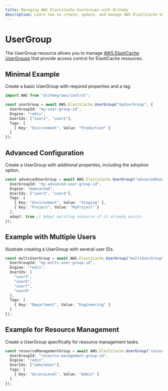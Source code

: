 ```yaml
---
title: Managing AWS ElastiCache UserGroups with Alchemy
description: Learn how to create, update, and manage AWS ElastiCache UserGroups using Alchemy Cloud Control.
---
```


# UserGroup

The UserGroup resource allows you to manage [AWS ElastiCache UserGroups](https://docs.aws.amazon.com/elasticache/latest/userguide/) that provide access control for ElastiCache resources.

## Minimal Example

Create a basic UserGroup with required properties and a tag.

```ts
import AWS from "alchemy/aws/control";

const userGroup = await AWS.ElastiCache.UserGroup("myUserGroup", {
  UserGroupId: "my-user-group-id",
  Engine: "redis",
  UserIds: ["user1", "user2"],
  Tags: [
    { Key: "Environment", Value: "Production" }
  ]
});
```

## Advanced Configuration

Create a UserGroup with additional properties, including the adoption option.

```ts
const advancedUserGroup = await AWS.ElastiCache.UserGroup("advancedUserGroup", {
  UserGroupId: "my-advanced-user-group-id",
  Engine: "memcached",
  UserIds: ["user3", "user4"],
  Tags: [
    { Key: "Environment", Value: "Staging" },
    { Key: "Project", Value: "MyProject" }
  ],
  adopt: true // Adopt existing resource if it already exists
});
```

## Example with Multiple Users

Illustrate creating a UserGroup with several user IDs.

```ts
const multiUserGroup = await AWS.ElastiCache.UserGroup("multiUserGroup", {
  UserGroupId: "my-multi-user-group-id",
  Engine: "redis",
  UserIds: [
    "user5",
    "user6",
    "user7",
    "user8"
  ],
  Tags: [
    { Key: "Department", Value: "Engineering" }
  ]
});
```

## Example for Resource Management

Create a UserGroup specifically for resource management tasks.

```ts
const resourceManagementGroup = await AWS.ElastiCache.UserGroup("resourceManagementGroup", {
  UserGroupId: "resource-management-group-id",
  Engine: "redis",
  UserIds: ["adminUser"],
  Tags: [
    { Key: "AccessLevel", Value: "Admin" }
  ]
});
```